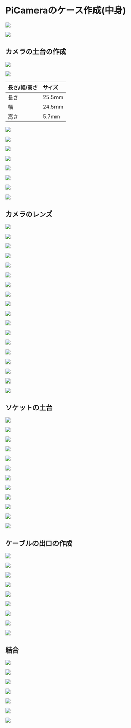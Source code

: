 # PiCameraのケース作成(中身)

![](/img/pi901.png)

![](/img/pi902.png)

## カメラの土台の作成

![](/img/pi100_01.jpeg)

![](/img/pi100_02.jpeg)

|長さ/幅/高さ|サイズ|
|:--|:--|
|長さ| 25.5mm |
|幅| 24.5mm |
|高さ| 5.7mm|

![](/img/pi101.png)

![](/img/pi102.png)

![](/img/pi103.png)

![](/img/pi104.png)

![](/img/pi105.png)

![](/img/pi106.png)

![](/img/pi107.png)

![](/img/pi108.png)

## カメラのレンズ

![](/img/pi200_01.jpeg)

![](/img/pi200_02.jpeg)

![](/img/pi201.png)

![](/img/pi202.png)

![](/img/pi203.png)

![](/img/pi204.png)

![](/img/pi205.png)

![](/img/pi206.png)

![](/img/pi207.png)

![](/img/pi208.png)

![](/img/pi209.png)

![](/img/pi210.png)

![](/img/pi211.png)

![](/img/pi212.png)

![](/img/pi213.png)

![](/img/pi214.png)

![](/img/pi215.png)

![](/img/pi216.png)

## ソケットの土台

![](/img/pi300_01.jpeg)

![](/img/pi200_02.jpeg)

![](/img/pi301.png)

![](/img/pi302.png)

![](/img/pi303.png)

![](/img/pi304.png)

![](/img/pi305.png)

![](/img/pi306.png)

![](/img/pi307.png)

![](/img/pi308.png)

![](/img/pi309.png)

![](/img/pi310.png)

## ケーブルの出口の作成

![](/img/pi400_01.jpeg)

![](/img/pi400_02.jpeg)

![](/img/pi401.png)

![](/img/pi402.png)

![](/img/pi403.png)

![](/img/pi404.png)

![](/img/pi405.png)

![](/img/pi406.png)

![](/img/pi407.png)

## 結合

![](/img/pi501.png)

![](/img/pi502.png)

![](/img/pi503.png)

![](/img/pi504.png)

![](/img/pi505.png)

![](/img/pi506.png)

![](/img/pi507.png)
